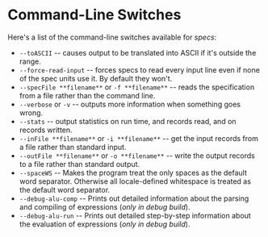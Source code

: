 # Command-Line Switches

Here's a list of the command-line switches available for *specs*:
* `--toASCII` -- causes output to be translated into ASCII if it's outside the range.
* `--force-read-input` -- forces specs to read every input line even if none of the spec units use it.  By default they won't.
* `--specFile **filename**` or `-f **filename**` -- reads the specification from a file rather than the command line.
* `--verbose` or `-v` -- outputs more information when something goes wrong.
* `--stats` -- output statistics on run time, and records read, and on records written. 
* `--inFile **filename**` or `-i **filename**` -- get the input records from a file rather than standard input.
* `--outFile **filename**` or `-o **filename**` -- write the output records to a file rather than standard output.
* `--spaceWS` -- Makes the program treat the only spaces as the default word separator. Otherwise all locale-defined whitespace is treated as the default word separator.
* `--debug-alu-comp` -- Prints out detailed information about the parsing and compiling of expressions (_only in debug build_).
* `--debug-alu-run` -- Prints out detailed step-by-step information about the evaluation of expressions (_only in debug build_).
